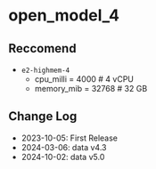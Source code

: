 # open_model_4

## Reccomend

- `e2-highmem-4`
  - cpu_milli = 4000 # 4 vCPU
  - memory_mib = 32768 # 32 GB

## Change Log

- 2023-10-05: First Release
- 2024-03-06: data v4.3
- 2024-10-02: data v5.0
